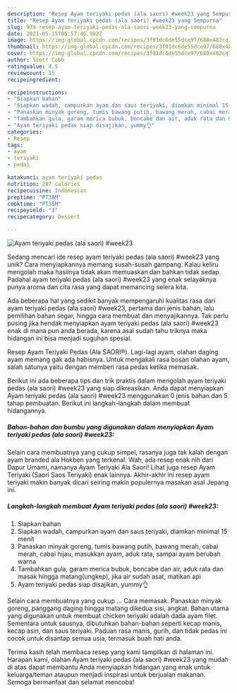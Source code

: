 ```yaml
---
description: "Resep Ayam teriyaki pedas (ala saori) #week23 yang Sempurna"
title: "Resep Ayam teriyaki pedas (ala saori) #week23 yang Sempurna"
slug: 974-resep-ayam-teriyaki-pedas-ala-saori-week23-yang-sempurna
date: 2021-05-15T05:57:46.982Z
image: https://img-global.cpcdn.com/recipes/3f91dc6de55dce97/680x482cq70/ayam-teriyaki-pedas-ala-saori-week23-foto-resep-utama.jpg
thumbnail: https://img-global.cpcdn.com/recipes/3f91dc6de55dce97/680x482cq70/ayam-teriyaki-pedas-ala-saori-week23-foto-resep-utama.jpg
cover: https://img-global.cpcdn.com/recipes/3f91dc6de55dce97/680x482cq70/ayam-teriyaki-pedas-ala-saori-week23-foto-resep-utama.jpg
author: Scott Cobb
ratingvalue: 4.5
reviewcount: 15
recipeingredient:

recipeinstructions:
- "Siapkan bahan"
- "Siapkan wadah, campurkan ayam dan saus teriyaki, diamkan minimal 15 menit"
- "Panaskan minyak goreng, tumis bawang putih, bawang merah, cabai merah, cabai hijau, masukkan ayam, aduk rata, sampai ayam berubah warna"
- "Tambahkan gula, garam merica bubuk, boncabe dan air, aduk rata dan masak hingga matang(ungkep), jika air sudah asat, matikan api"
- "Ayam teriyaki pedas siap disajikan, yummy👌"
categories:
- Resep
tags:
- ayam
- teriyaki
- pedas

katakunci: ayam teriyaki pedas 
nutrition: 287 calories
recipecuisine: Indonesian
preptime: "PT38M"
cooktime: "PT35M"
recipeyield: "3"
recipecategory: Dessert

---
```



![Ayam teriyaki pedas (ala saori) #week23](https://img-global.cpcdn.com/recipes/3f91dc6de55dce97/680x482cq70/ayam-teriyaki-pedas-ala-saori-week23-foto-resep-utama.jpg)

Sedang mencari ide resep ayam teriyaki pedas (ala saori) #week23 yang unik? Cara menyiapkannya memang susah-susah gampang. Kalau keliru mengolah maka hasilnya tidak akan memuaskan dan bahkan tidak sedap. Padahal ayam teriyaki pedas (ala saori) #week23 yang enak selayaknya punya aroma dan cita rasa yang dapat memancing selera kita.

Ada beberapa hal yang sedikit banyak mempengaruhi kualitas rasa dari ayam teriyaki pedas (ala saori) #week23, pertama dari jenis bahan, lalu pemilihan bahan segar, hingga cara membuat dan menyajikannya. Tak perlu pusing jika hendak menyiapkan ayam teriyaki pedas (ala saori) #week23 enak di mana pun anda berada, karena asal sudah tahu triknya maka hidangan ini bisa menjadi suguhan spesial.

Resep Ayam Teriyaki Pedas (Ala SAORI®). Lagi-lagi ayam, olahan daging ayam memang gak ada habisnya. Untuk mengakali rasa bosan olahan ayam, salah satunya yaitu dengan memberi rasa pedas ketika memasak.


Berikut ini ada beberapa tips dan trik praktis dalam mengolah ayam teriyaki pedas (ala saori) #week23 yang siap dikreasikan. Anda dapat menyiapkan Ayam teriyaki pedas (ala saori) #week23 menggunakan 0 jenis bahan dan 5 tahap pembuatan. Berikut ini langkah-langkah dalam membuat hidangannya.

<!--inarticleads1-->

##### Bahan-bahan dan bumbu yang digunakan dalam menyiapkan Ayam teriyaki pedas (ala saori) #week23:



Selain cara membuatnya yang cukup simpel, rasanya juga tak kalah dengan ayam branded ala Hokben yang terkenal. Wah, ada resep enak nih dari Dapur Umami, namanya Ayam Teriyaki Ala Saori! Lihat juga resep Ayam Teriyaki (Saori Saos Teriyaki) enak lainnya. Akhir-akhir ini resep ayam teriyaki makin banyak dicari seiring makin populernya masakan asal Jepang ini. 

<!--inarticleads2-->

##### Langkah-langkah membuat Ayam teriyaki pedas (ala saori) #week23:

1. Siapkan bahan
1. Siapkan wadah, campurkan ayam dan saus teriyaki, diamkan minimal 15 menit
1. Panaskan minyak goreng, tumis bawang putih, bawang merah, cabai merah, cabai hijau, masukkan ayam, aduk rata, sampai ayam berubah warna
1. Tambahkan gula, garam merica bubuk, boncabe dan air, aduk rata dan masak hingga matang(ungkep), jika air sudah asat, matikan api
1. Ayam teriyaki pedas siap disajikan, yummy👌


Selain cara membuatnya yang cukup … Cara memasak. Panaskan minyak goreng, panggang daging hingga matang dikedua sisi, angkat. Bahan utama yang digunakan untuk membuat chicken teriyaki adalah dada ayam filet. Sementara untuk sausnya, dibutuhkan bahan-bahan seperti kecap manis, kecap asin, dan saus teriyaki. Paduan rasa manis, gurih, dan tidak pedas ini cocok untuk disantap semua usia, termasuk buah hati anda. 

Terima kasih telah membaca resep yang kami tampilkan di halaman ini. Harapan kami, olahan Ayam teriyaki pedas (ala saori) #week23 yang mudah di atas dapat membantu Anda menyiapkan hidangan yang enak untuk keluarga/teman ataupun menjadi inspirasi untuk berjualan makanan. Semoga bermanfaat dan selamat mencoba!
